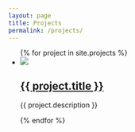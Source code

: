 ```yaml
---
layout: page
title: Projects
permalink: /projects/
---
```


<ul id="project-list">
  {% for project in site.projects %}
    <li>
      <img src="/assets/projects/{{project.short_name}}/front.jpg"/>
      <div>
        <h2><a href="{{ project.url }}">{{ project.title }}</a></h2>
        <p>{{ project.description }}</p>
      </div>
    </li>
  {% endfor %}
</ul>